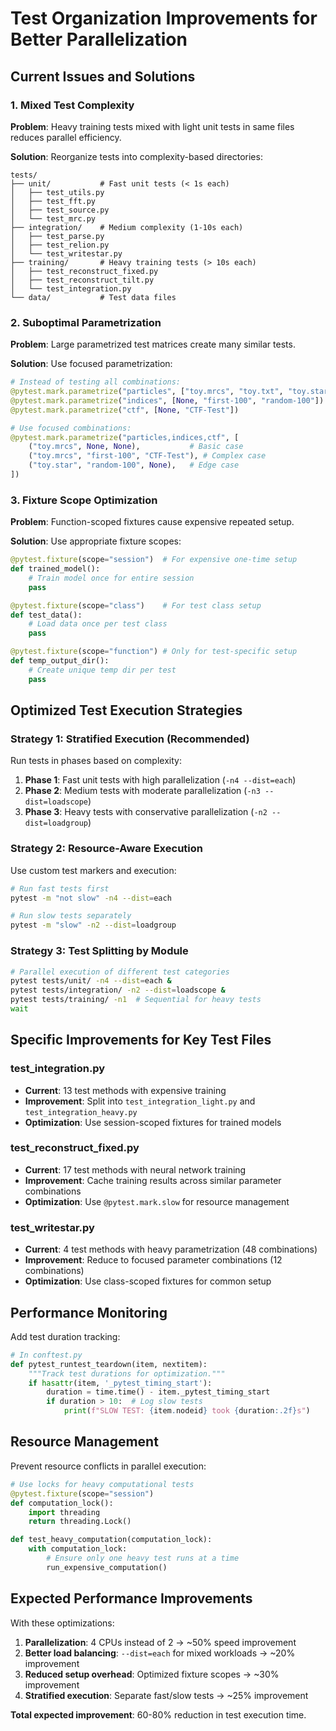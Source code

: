 # Test Organization Improvements for Better Parallelization

## Current Issues and Solutions

### 1. **Mixed Test Complexity**

**Problem**: Heavy training tests mixed with light unit tests in same files reduces parallel efficiency.

**Solution**: Reorganize tests into complexity-based directories:

```
tests/
├── unit/           # Fast unit tests (< 1s each)
│   ├── test_utils.py
│   ├── test_fft.py
│   ├── test_source.py
│   └── test_mrc.py
├── integration/    # Medium complexity (1-10s each)
│   ├── test_parse.py
│   ├── test_relion.py
│   └── test_writestar.py
├── training/       # Heavy training tests (> 10s each)
│   ├── test_reconstruct_fixed.py
│   ├── test_reconstruct_tilt.py
│   └── test_integration.py
└── data/           # Test data files
```

### 2. **Suboptimal Parametrization**

**Problem**: Large parametrized test matrices create many similar tests.

**Solution**: Use focused parametrization:

```python
# Instead of testing all combinations:
@pytest.mark.parametrize("particles", ["toy.mrcs", "toy.txt", "toy.star"])
@pytest.mark.parametrize("indices", [None, "first-100", "random-100"])
@pytest.mark.parametrize("ctf", [None, "CTF-Test"])

# Use focused combinations:
@pytest.mark.parametrize("particles,indices,ctf", [
    ("toy.mrcs", None, None),           # Basic case
    ("toy.mrcs", "first-100", "CTF-Test"), # Complex case
    ("toy.star", "random-100", None),   # Edge case
])
```

### 3. **Fixture Scope Optimization**

**Problem**: Function-scoped fixtures cause expensive repeated setup.

**Solution**: Use appropriate fixture scopes:

```python
@pytest.fixture(scope="session")  # For expensive one-time setup
def trained_model():
    # Train model once for entire session
    pass

@pytest.fixture(scope="class")    # For test class setup
def test_data():
    # Load data once per test class
    pass

@pytest.fixture(scope="function") # Only for test-specific setup
def temp_output_dir():
    # Create unique temp dir per test
    pass
```

## Optimized Test Execution Strategies

### Strategy 1: Stratified Execution (Recommended)

Run tests in phases based on complexity:

1. **Phase 1**: Fast unit tests with high parallelization (`-n4 --dist=each`)
2. **Phase 2**: Medium tests with moderate parallelization (`-n3 --dist=loadscope`) 
3. **Phase 3**: Heavy tests with conservative parallelization (`-n2 --dist=loadgroup`)

### Strategy 2: Resource-Aware Execution

Use custom test markers and execution:

```bash
# Run fast tests first
pytest -m "not slow" -n4 --dist=each

# Run slow tests separately  
pytest -m "slow" -n2 --dist=loadgroup
```

### Strategy 3: Test Splitting by Module

```bash
# Parallel execution of different test categories
pytest tests/unit/ -n4 --dist=each &
pytest tests/integration/ -n2 --dist=loadscope &
pytest tests/training/ -n1  # Sequential for heavy tests
wait
```

## Specific Improvements for Key Test Files

### test_integration.py
- **Current**: 13 test methods with expensive training
- **Improvement**: Split into `test_integration_light.py` and `test_integration_heavy.py`
- **Optimization**: Use session-scoped fixtures for trained models

### test_reconstruct_fixed.py  
- **Current**: 17 test methods with neural network training
- **Improvement**: Cache training results across similar parameter combinations
- **Optimization**: Use `@pytest.mark.slow` for resource management

### test_writestar.py
- **Current**: 4 test methods with heavy parametrization (48 combinations)
- **Improvement**: Reduce to focused parameter combinations (12 combinations)
- **Optimization**: Use class-scoped fixtures for common setup

## Performance Monitoring

Add test duration tracking:

```python
# In conftest.py
def pytest_runtest_teardown(item, nextitem):
    """Track test durations for optimization."""
    if hasattr(item, '_pytest_timing_start'):
        duration = time.time() - item._pytest_timing_start
        if duration > 10:  # Log slow tests
            print(f"SLOW TEST: {item.nodeid} took {duration:.2f}s")
```

## Resource Management

Prevent resource conflicts in parallel execution:

```python
# Use locks for heavy computational tests
@pytest.fixture(scope="session")
def computation_lock():
    import threading
    return threading.Lock()

def test_heavy_computation(computation_lock):
    with computation_lock:
        # Ensure only one heavy test runs at a time
        run_expensive_computation()
```

## Expected Performance Improvements

With these optimizations:

1. **Parallelization**: 4 CPUs instead of 2 → ~50% speed improvement
2. **Better load balancing**: `--dist=each` for mixed workloads → ~20% improvement  
3. **Reduced setup overhead**: Optimized fixture scopes → ~30% improvement
4. **Stratified execution**: Separate fast/slow tests → ~25% improvement

**Total expected improvement**: 60-80% reduction in test execution time.